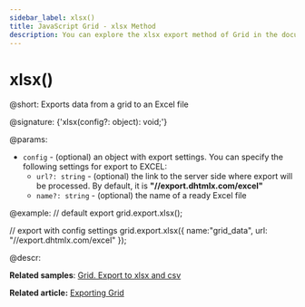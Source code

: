 ```yaml
---
sidebar_label: xlsx()
title: JavaScript Grid - xlsx Method
description: You can explore the xlsx export method of Grid in the documentation of the DHTMLX JavaScript UI library. Browse developer guides and API reference, try out code examples and live demos, and download a free 30-day evaluation version of DHTMLX Suite.
---
```


# xlsx()

@short: Exports data from a grid to an Excel file

@signature: {'xlsx(config?: object): void;'}

@params:
- `config` - (optional) an object with export settings. You can specify the following settings for export to EXCEL:
    - `url?: string` - (optional) the link to the server side where export will be processed. By default, it is **"//export.dhtmlx.com/excel"**
    - `name?: string` - (optional) the name of a ready Excel file


@example:
// default export
grid.export.xlsx();

// export with config settings
grid.export.xlsx({
    name:"grid_data",
    url: "//export.dhtmlx.com/excel"
});


@descr:

**Related samples**: [Grid. Export to xlsx and csv](https://snippet.dhtmlx.com/58oqij47)

**Related article:** [Exporting Grid](grid/usage.md)